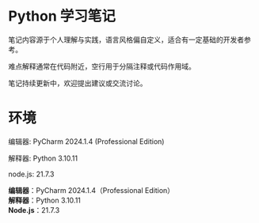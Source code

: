 # Python 学习笔记

笔记内容源于个人理解与实践，语言风格偏自定义，适合有一定基础的开发者参考。

难点解释通常在代码附近，空行用于分隔注释或代码作用域。

笔记持续更新中，欢迎提出建议或交流讨论。

# 环境

编辑器: PyCharm 2024.1.4 (Professional Edition)

解释器: Python 3.10.11

node.js: 21.7.3

**编辑器**：PyCharm 2024.1.4（Professional Edition）  
**解释器**：Python 3.10.11  
**Node.js**：21.7.3  
